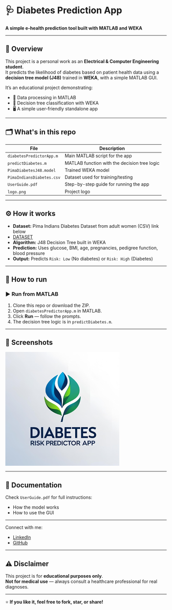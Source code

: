 # 🩺 Diabetes Prediction App

**A simple e-health prediction tool built with MATLAB and WEKA**

---

## 📌 Overview

This project is a personal work as an **Electrical & Computer Engineering student**.  
It predicts the likelihood of diabetes based on patient health data using a **decision tree model (J48)** trained in **WEKA**, with a simple MATLAB GUI.

It’s an educational project demonstrating:
- 🧩 Data processing in MATLAB
- 🌳 Decision tree classification with WEKA
- 🖥️ A simple user-friendly standalone app

---

## 🗂️ What's in this repo

| File | Description |
|------|--------------|
| `diabetesPredictorApp.m` | Main MATLAB script for the app |
| `predictDiabetes.m` | MATLAB function with the decision tree logic |
| `PimaDiabetesJ48.model` | Trained WEKA model |
| `PimaIndiansDiabetes.csv` | Dataset used for training/testing |
| `UserGuide.pdf` | Step-by-step guide for running the app |
| `logo.png` | Project logo |

---

## ⚙️ How it works

- **Dataset:** Pima Indians Diabetes Dataset from adult women (CSV) link below
- [DATASET](https://www.kaggle.com/datasets/uciml/pima-indians-diabetes-database)
- **Algorithm:** J48 Decision Tree built in WEKA
- **Prediction:** Uses glucose, BMI, age, pregnancies, pedigree function, blood pressure
- **Output:** Predicts `Risk: Low` (No diabetes) or `Risk: High` (Diabetes)

---

## 🚀 How to run


### ▶️  Run from MATLAB
1. Clone this repo or download the ZIP.
2. Open `diabetesPredictorApp.m` in MATLAB.
3. Click **Run** — follow the prompts.
4. The decision tree logic is in `predictDiabetes.m`.

---

## 📸 Screenshots

![App logo](logo.png)

---

## 📖 Documentation

Check `UserGuide.pdf` for full instructions:
- How the model works
- How to use the GUI


---

Connect with me:
- [LinkedIn](https://linkedin.com/in/georgios-kontotasios)
- [GitHub](https://github.com/GKodot)

---

## ⚠️ Disclaimer

This project is for **educational purposes only**.  
**Not for medical use** — always consult a healthcare professional for real diagnoses.

---

⭐ **If you like it, feel free to fork, star, or share!**

